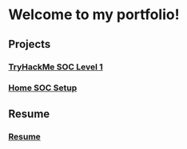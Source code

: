 # Welcome to my portfolio!

## Projects
### [TryHackMe SOC Level 1](thmsoclevel1.md)
### [Home SOC Setup](homesoc.md)

## Resume
### [Resume](Resume.md)
